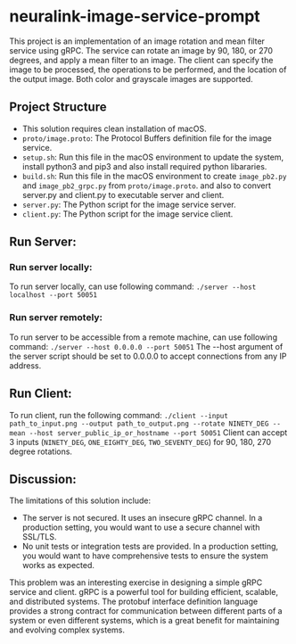 # neuralink-image-service-prompt
This project is an implementation of an image rotation and mean filter service using gRPC. The service can rotate an image by 90, 180, or 270 degrees, and apply a mean filter to an image. The client can specify the image to be processed, the operations to be performed, and the location of the output image. Both color and grayscale images are supported.

## Project Structure

- This solution requires clean installation of macOS.
- `proto/image.proto`: The Protocol Buffers definition file for the image service.
- `setup.sh`: Run this file in the macOS environment to update the system, install python3 and pip3 and also install required python libararies. 
- `build.sh`: Run this file in the macOS environment to create `image_pb2.py` and `image_pb2_grpc.py` from `proto/image.proto`. and also to convert server.py and client.py to executable server and client.
- `server.py`: The Python script for the image service server.
- `client.py`: The Python script for the image service client.

## Run Server:
### Run server locally:
To run server locally, can use following command: `./server --host localhost --port 50051`
### Run server remotely: 
To run server to be accessible from a remote machine, can use following command: `./server --host 0.0.0.0 --port 50051` 
The --host argument of the server script should be set to 0.0.0.0 to accept connections from any IP address.

## Run Client:
To run client, run the following command: `./client --input path_to_input.png --output path_to_output.png --rotate NINETY_DEG --mean --host server_public_ip_or_hostname --port 50051`
Client can accept 3 inputs (`NINETY_DEG`, `ONE_EIGHTY_DEG`, `TWO_SEVENTY_DEG`) for 90, 180, 270 degree rotations.

## Discussion:
The limitations of this solution include:
- The server is not secured. It uses an insecure gRPC channel. In a production setting, you would want to use a secure channel with SSL/TLS.
- No unit tests or integration tests are provided. In a production setting, you would want to have comprehensive tests to ensure the system works as expected.

This problem was an interesting exercise in designing a simple gRPC service and client. gRPC is a powerful tool for building efficient, scalable, and distributed systems. The protobuf interface definition language provides a strong contract for communication between different parts of a system or even different systems, which is a great benefit for maintaining and evolving complex systems.

